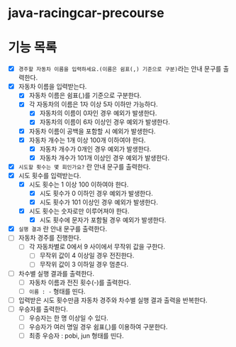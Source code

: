# java-racingcar-precourse

# 기능 목록
- [X]  `경주할 자동차 이름을 입력하세요.(이름은 쉼표(,) 기준으로 구분)`라는 안내 문구를 출력한다.
- [X]  자동차 이름을 입력받는다.
    - [X]  자동차 이름은 쉼표(,)를 기준으로 구분한다. 
    - [X]  각 자동차의 이름은 1자 이상 5자 이하만 가능하다. 
        - [X]  자동차의 이름이 0자인 경우 예외가 발생한다. 
        - [X]  자동차의 이름이 6자 이상인 경우 예외가 발생한다. 
    - [X]  자동차 이름이 공백을 포함할 시 예외가 발생한다. 
    - [X]  자동차 개수는 1개 이상 100개 이하여야 한다. 
        - [X]  자동차 개수가 0개인 경우 예외가 발생한다. 
        - [X]  자동차 개수가 101개 이상인 경우 예외가 발생한다. 
- [X]  `시도할 횟수는 몇 회인가요?` 란 안내 문구를 출력한다.
- [X]  시도 횟수를 입력받는다. 
    - [X]  시도 횟수는 1 이상 100 이하여야 한다. 
        - [X]  시도 횟수가 0 이하인 경우 예외가 발생한다. 
        - [X]  시도 횟수가 101 이상인 경우 예외가 발생한다. 
    - [X]  시도 횟수는 숫자로만 이루어져야 한다. 
        - [X]  시도 횟수에 문자가 포함될 경우 예외가 발생한다. 
- [X]  `실행 결과` 란 안내 문구를 출력한다.
- [ ]  자동차 경주를 진행한다.
    - [ ]  각 자동차별로 0에서 9 사이에서 무작위 값을 구한다.
        - [ ]  무작위 값이 4 이상일 경우 전진한다.
        - [ ]  무작위 값이 3 이하일 경우 멈춘다.
- [ ]  차수별 실행 결과를 출력한다.
    - [ ]  자동차 이름과 전진 횟수(-)를 출력한다.
    - [ ]  `이름 : -` 형태를 띤다.
- [ ]  입력받은 시도 횟수만큼 자동차 경주와 차수별 실행 결과 출력을 반복한다.
- [ ]  우승자를 출력한다.
    - [ ]  우승자는 한 명 이상일 수 있다.
    - [ ]  우승자가 여러 명일 경우 쉼표(,)를 이용하여 구분한다.
    - [ ]  최종 우승자 : pobi, jun 형태를 띤다.
